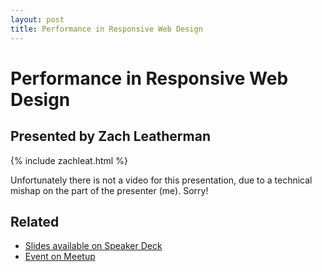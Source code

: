 ```yaml
---
layout: post
title: Performance in Responsive Web Design
---
```


# Performance in Responsive Web Design

## Presented by Zach Leatherman

{% include zachleat.html %}

<script async class="speakerdeck-embed" data-id="a4b592e00c530130c43112313940cc16" data-ratio="1.2994923857868" src="http://speakerdeck.com/assets/embed.js"></script>

Unfortunately there is not a video for this presentation, due to a technical mishap on the part of the presenter (me). Sorry!

## Related

* [Slides available on Speaker Deck](https://speakerdeck.com/nebraskajs/performance-and-responsive-web-design)
* [Event on Meetup](http://www.meetup.com/nebraskajs/events/74950422/)